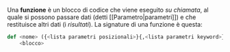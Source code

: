 Una __funzione__ è un blocco di codice che viene eseguito _su chiamata_, al quale si possono passare dati (detti [[Parametro|parametri]]) e che restituisce altri dati (i _risultati_).
La signature di una funzione è questa:
```python
def <nome> ({<lista parametri posizionali>}{,<lista parametri keyword>}):
	<blocco>
```
